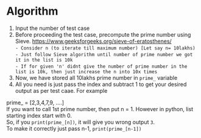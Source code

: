 # Algorithm

1. Input the number of test case
2. Before proceeding the test case, precompute the prime number using Sieve. https://www.geeksforgeeks.org/sieve-of-eratosthenes/ <br>
`- Consider n (to iterate till maximum number) [Let say n= 10lakhs)`<br>
`- Just follow Sieve algorithm until number of prime number we got it in the list is 10k `<br>
`- If for given 'n' didnt give the number of prime number in the list is 10k, then just increase the n into 10x times`<br>
3. Now, we have stored all 10lakhs prime number in `prime_` variable
4. All you need is just pass the index and subtract 1 to get your desired output as per test caae.
For example

prime_ = [2,3,4,7,9, ....] <br>
If you want to call 1st prime number, then put n = 1. However in python, list starting index start with 0.<br>
So, if you `print(prime_[n])`, it will give you wrong output `3`.<br>
To make it correctly just pass n-1, `print(prime_[n-1])`<br>
